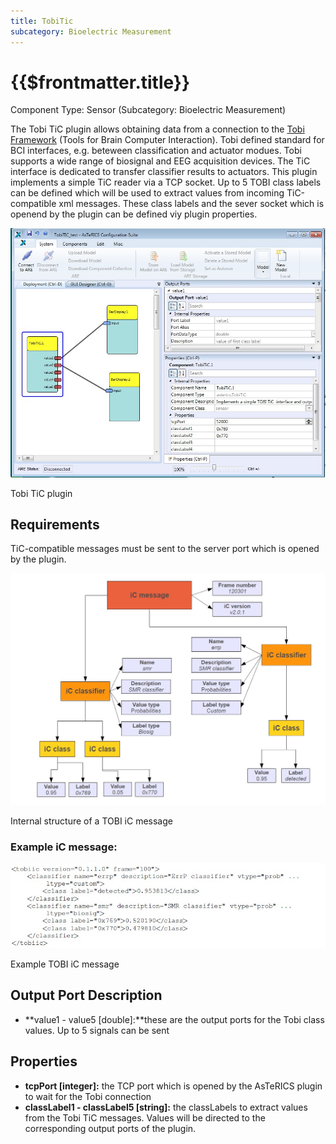 ```yaml
---
title: TobiTic
subcategory: Bioelectric Measurement
---
```


# {{$frontmatter.title}}

Component Type: Sensor (Subcategory: Bioelectric Measurement)

The Tobi TiC plugin allows obtaining data from a connection to the [Tobi Framework][1] (Tools for Brain Computer Interaction). Tobi defined standard for BCI interfaces, e.g. beteween classification and actuator modues. Tobi supports a wide range of biosignal and EEG acquisition devices. The TiC interface is dedicated to transfer classifier results to actuators. This plugin implements a simple TiC reader via a TCP socket. Up to 5 TOBI class labels can be defined which will be used to extract values from incoming TiC-compatible xml messages. These class labels and the sever socket which is openend by the plugin can be defined viy plugin properties.

![Screenshot: Tobi TiC plugin](./img/tobi_tic.jpg "Screenshot: Tobi TiC plugin")

Tobi TiC plugin

## Requirements

TiC-compatible messages must be sent to the server port which is opened by the plugin.

![Screenshot: Internal strcuture of a TOBI iC message](./img/tobi_ic_message.jpg "Screenshot: Internal structure of a TOBI iC message")

Internal structure of a TOBI iC message

### Example iC message:

![example TOBI iC message](./img/tobi_example_ic.jpg "example TOBI iC message")

Example TOBI iC message

## Output Port Description

- **value1 - value5 \[double\]:**these are the output ports for the Tobi class values. Up to 5 signals can be sent

## Properties

- **tcpPort \[integer\]:** the TCP port which is opened by the AsTeRICS plugin to wait for the Tobi connection
- **classLabel1 - classLabel5 \[string\]:** the classLabels to extract values from the Tobi TiC messages. Values will be directed to the corresponding output ports of the plugin.

[1]: http://www.tobi-project.org
